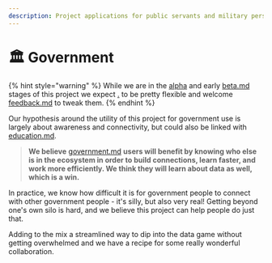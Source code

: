 ```yaml
---
description: Project applications for public servants and military personnel.
---
```


# 🏛 Government

{% hint style="warning" %}
While we are in the [alpha](../../release-notes/alpha/ "mention") and early [beta.md](../../release-notes/beta.md "mention") stages of this project we expect [.](./ "mention") to be pretty flexible and welcome [feedback.md](../feedback.md "mention") to tweak them.
{% endhint %}

Our hypothesis around the utility of this project for government use is largely about awareness and connectivity, but could also be linked with [education.md](../goals/education.md "mention").

> **We believe** [government.md](government.md "mention") **users will benefit by knowing who else is in the ecosystem in order to build connections, learn faster, and work more efficiently. We think they will learn about data as well, which is a win.**

In practice, we know how difficult it is for government people to connect with other government people - it's silly, but also very real! Getting beyond one's own silo is hard, and we believe this project can help people do just that.

Adding to the mix a streamlined way to dip into the data game without getting overwhelmed and we have a recipe for some really wonderful collaboration.
